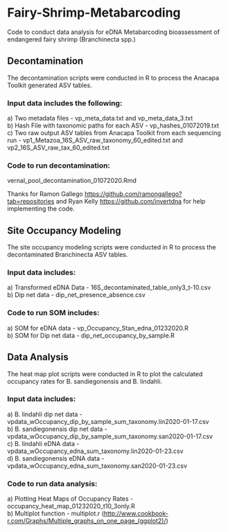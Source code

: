 # Fairy-Shrimp-Metabarcoding
Code to conduct data analysis for eDNA Metabarcoding bioassessment of endangered fairy shrimp (Branchinecta spp.)  

## Decontamination
The decontamination scripts were conducted in R to process the Anacapa Toolkit generated ASV tables.   

### Input data includes the following:
a) Two metadata files - vp_meta_data.txt and vp_meta_data_3.txt    
b) Hash File with taxonomic paths for each ASV - vp_hashes_01072019.txt   
c) Two raw output ASV tables from Anacapa Toolkit from each sequencing run - vp1_Metazoa_16S_ASV_raw_taxonomy_60_edited.txt and vp2_16S_ASV_raw_tax_60_edited.txt    

### Code to run decontamination:
vernal_pool_decontamination_01072020.Rmd 

Thanks for Ramon Gallego https://github.com/ramongallego?tab=repositories and Ryan Kelly https://github.com/invertdna for help implementing the code.  

## Site Occupancy Modeling
The site occupancy modeling scripts were conducted in R to process the decontaminated Branchinecta ASV tables.    

### Input data includes:
a) Transformed eDNA Data - 16S_decontaminated_table_only3_t-10.csv   
b) Dip net data - dip_net_presence_absence.csv   

### Code to run SOM includes:
a) SOM for eDNA data - vp_Occupancy_Stan_edna_01232020.R   
b) SOM for Dip net data - dip_net_occupancy_by_sample.R   

## Data Analysis
The heat map plot scripts were conducted in R to plot the calculated occupancy rates for B. sandiegonensis and B. lindahli.    

### Input data includes:
a) B. lindahli dip net data - vpdata_wOccupancy_dip_by_sample_sum_taxonomy.lin2020-01-17.csv    
b) B. sandiegonensis dip net data - vpdata_wOccupancy_dip_by_sample_sum_taxonomy.san2020-01-17.csv    
c) B. lindahli eDNA data - vpdata_wOccupancy_edna_sum_taxonomy.lin2020-01-23.csv  
d) B. sandiegonensis eDNA data - vpdata_wOccupancy_edna_sum_taxonomy.san2020-01-23.csv  

### Code to run data analysis:
a) Plotting Heat Maps of Occupancy Rates - occupancy_heat_map_01232020_t10_3only.R  
b) Multiplot function - multiplot.r (http://www.cookbook-r.com/Graphs/Multiple_graphs_on_one_page_(ggplot2)/)  

